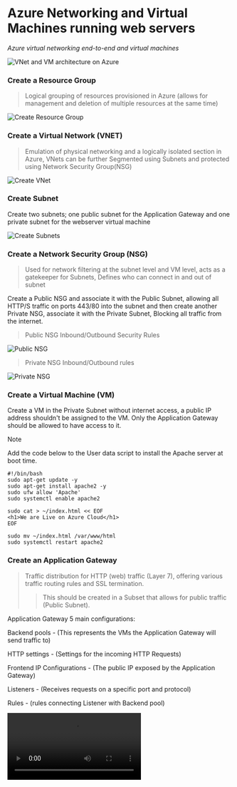 # Azure Networking and Virtual Machines running web servers
*Azure virtual networking end-to-end and virtual machines*

![VNet and VM architecture on Azure](./assets/web-server-rsg.png)


### Create a Resource Group
> Logical grouping of resources provisioned in Azure (allows for management and deletion of multiple resources at the same time)

![Create Resource Group](./assets/resource-group.png)

### Create a Virtual Network (VNET)
> Emulation of physical networking and a logically isolated section in Azure, VNets can be further Segmented using Subnets and protected using Network Security Group(NSG)

![Create VNet](./assets/create-vnet.png)

### Create Subnet
Create two subnets; one public subnet for the Application Gateway and one private subnet for the webserver virtual machine 

![Create Subnets](./assets/subnets.png)


### Create a Network Security Group (NSG)
> Used for network filtering at the subnet level and VM level, acts as a gatekeeper for Subnets, Defines who can connect in and out of subnet
> 
Create a Public NSG and associate it with the Public Subnet, allowing all HTTP/S traffic on ports 443/80 into the subnet and then create another Private NSG, associate it with the Private Subnet, Blocking all traffic from the internet.

> Public NSG Inbound/Outbound Security Rules

![Public NSG](./assets/public-nsg.png)

> Private NSG Inbound/Outbound rules

![Private NSG](./assets/private-nsg.png)

### Create a Virtual Machine (VM)
Create a VM in the Private Subnet without internet access, a public IP address shouldn't be assigned to the VM. Only the Application Gateway should be allowed to have access to it. 

> [!NOTE]
> Add the code below to the User data script to install the Apache server at boot time.

```
#!/bin/bash
sudo apt-get update -y
sudo apt-get install apache2 -y
sudo ufw allow 'Apache'
sudo systemctl enable apache2

sudo cat > ~/index.html << EOF
<h1>We are Live on Azure Cloud</h1> 
EOF

sudo mv ~/index.html /var/www/html
sudo systemctl restart apache2

```

### Create an Application Gateway
> Traffic distribution for HTTP (web) traffic (Layer 7), offering various traffic routing rules and SSL termination.
>> This should be created in a Subset that allows for public traffic (Public Subnet).

Application Gateway 5 main configurations:

Backend pools - (This represents the VMs the Application Gateway will send traffic to)

HTTP settings - (Settings for the incoming HTTP Requests)

Frontend IP Configurations - (The public IP exposed by the Application Gateway)

Listeners - (Receives requests on a specific port and protocol)

Rules - (rules connecting Listener with Backend pool)


![Create Application Gateway](./assets/vid-cp.mp4)



